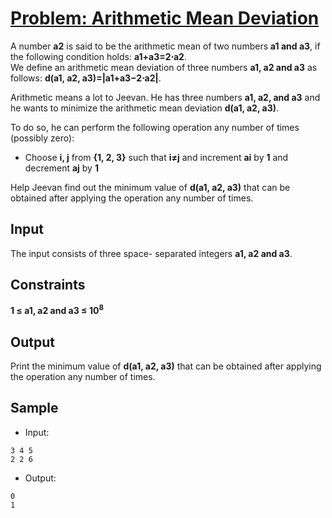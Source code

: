 # [Problem: Arithmetic Mean Deviation](https://my.newtonschool.co/playground/code/o6kjl7bsqu99)

A number **a2** is said to be the arithmetic mean of two numbers **a1 and a3**, if the following condition holds: **a1+a3=2⋅a2**. <br>
We define an arithmetic mean deviation of three numbers **a1, a2 and a3** as follows: **d(a1, a2, a3)=|a1+a3−2⋅a2|**. <br>

Arithmetic means a lot to Jeevan. He has three numbers **a1, a2, and a3** and he wants to minimize the arithmetic mean deviation **d(a1, a2, a3)**.

To do so, he can perform the following operation any number of times (possibly zero):
- Choose **i, j** from **{1, 2, 3}** such that **i≠j** and increment **ai** by **1** and decrement **aj** by **1** 


Help Jeevan find out the minimum value of **d(a1, a2, a3)** that can be obtained after applying the operation any number of times.

## Input

The input consists of three space- separated integers **a1, a2 and a3**.

## Constraints

**1 ≤ a1, a2 and a3 ≤ 10<sup>8</sup>**

## Output

Print the minimum value of **d(a1, a2, a3)** that can be obtained after applying the operation any number of times.

## Sample

- Input:
```
3 4 5
2 2 6
```

- Output:
```
0
1
```
